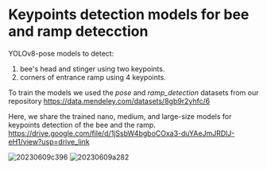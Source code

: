 # Keypoints detection models for bee and ramp detecction
YOLOv8-pose models to detect:
1) bee's head and stinger using two keypoints.
2) corners of entrance ramp using 4 keypoints.

To train the models we used the _pose_ and _ramp_detection_ datasets from our repository https://data.mendeley.com/datasets/8gb9r2yhfc/6

Here, we share the trained nano, medium, and large-size models for keypoints detection of the bee and the ramp.
https://drive.google.com/file/d/1jSsbW4bgboCOxa3-duYAeJmJRDlJ-eH1/view?usp=drive_link

![20230609c396](https://github.com/user-attachments/assets/47790c32-746d-4cf2-b03b-c65243d105fe)
![20230609a282](https://github.com/user-attachments/assets/dede25d0-6f33-4f20-8c86-633629121af6)
